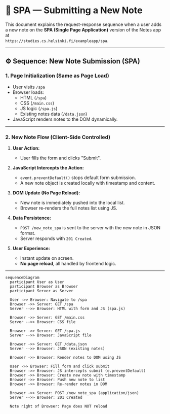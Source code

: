 # 📝 SPA — Submitting a New Note

This document explains the request-response sequence when a user adds a new note on the **SPA (Single Page Application)** version of the Notes app at  
`https://studies.cs.helsinki.fi/exampleapp/spa`.

---

## ⚙️ Sequence: New Note Submission (SPA)

### 1. Page Initialization (Same as Page Load)
- User visits `/spa`
- Browser loads:
  - HTML (`/spa`)
  - CSS (`/main.css`)
  - JS logic (`/spa.js`)
  - Existing notes data (`/data.json`)
- JavaScript renders notes to the DOM dynamically.

---

### 2. New Note Flow (Client-Side Controlled)

1. **User Action:**  
   - User fills the form and clicks "Submit".

2. **JavaScript Intercepts the Action:**
   - `event.preventDefault()` stops default form submission.
   - A new note object is created locally with timestamp and content.

3. **DOM Update (No Page Reload):**
   - New note is immediately pushed into the local list.
   - Browser re-renders the full notes list using JS.

4. **Data Persistence:**
   - `POST /new_note_spa` is sent to the server with the new note in JSON format.
   - Server responds with `201 Created`.

5. **User Experience:**
   - Instant update on screen.
   - **No page reload**, all handled by frontend logic.

---

```mermaid
sequenceDiagram
  participant User as User
  participant Browser as Browser
  participant Server as Server

  User ->> Browser: Navigate to /spa
  Browser ->> Server: GET /spa
  Server -->> Browser: HTML with form and JS (spa.js)
  
  Browser ->> Server: GET /main.css
  Server -->> Browser: CSS file

  Browser ->> Server: GET /spa.js
  Server -->> Browser: JavaScript file

  Browser ->> Server: GET /data.json
  Server -->> Browser: JSON (existing notes)

  Browser ->> Browser: Render notes to DOM using JS

  User ->> Browser: Fill form and click submit
  Browser ->> Browser: JS intercepts submit (e.preventDefault)
  Browser ->> Browser: Create new note with timestamp
  Browser ->> Browser: Push new note to list
  Browser ->> Browser: Re-render notes in DOM

  Browser ->> Server: POST /new_note_spa (application/json)
  Server -->> Browser: 201 Created

  Note right of Browser: Page does NOT reload
```

